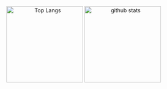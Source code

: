 <span align="center">
  <img alt="Top Langs" height="200px" src="https://github-readme-stats.vercel.app/api?username=Samma2009&show_icons=true&theme=dracula&count_private=true" />
  <img alt="github stats" height="200px" src="https://github-readme-stats.vercel.app/api/top-langs/?username=Samma2009&layout=compact&show_icons=true&theme=dracula&count_private=true" />
</span>
